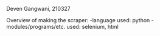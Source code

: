 Deven Gangwani, 210327

Overview of making the scraper:
-language used: python
-modules/programs/etc. used: selenium, html